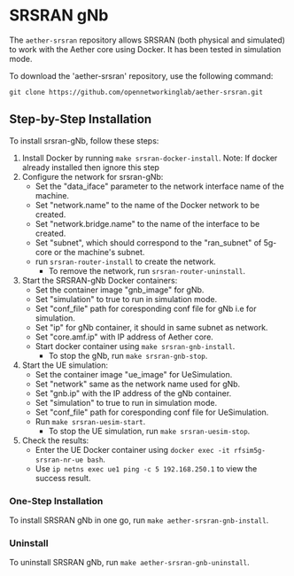 # SRSRAN gNb

The `aether-srsran` repository allows SRSRAN (both physical and simulated) to work with the Aether core using Docker.
It has been tested in simulation mode.

To download the 'aether-srsran' repository, use the following command:
```
git clone https://github.com/opennetworkinglab/aether-srsran.git
```

## Step-by-Step Installation
To install srsran-gNb, follow these steps:

1. Install Docker by running `make srsran-docker-install`.
   Note: If docker already installed then ignore this step
2. Configure the network for srsran-gNb:
   - Set the "data_iface" parameter to the network interface name of the machine.
   - Set "network.name" to the name of the Docker network to be created.
   - Set "network.bridge.name" to the name of the interface to be created.
   - Set "subnet", which should correspond to the "ran_subnet" of 5g-core or the machine's subnet.
   - run `srsran-router-install` to create the network.
      - To remove the network, run `srsran-router-uninstall`.
3. Start the SRSRAN-gNb Docker containers:
   - Set the container image "gnb_image" for gNb.
   - Set "simulation" to true to run in simulation mode.
   - Set "conf_file" path for coresponding conf file for gNb i.e for simulation.
   - Set "ip" for gNb container, it should in same subnet as network.
   - Set "core.amf.ip" with IP address of Aether core.
   - Start docker container using `make srsran-gnb-install`.
      - To stop the gNb, run `make srsran-gnb-stop`.
4. Start the UE simulation:
   - Set the container image "ue_image" for UeSimulation.
   - Set "network" same as the network name used for gNb.
   - Set "gnb.ip" with the IP address of the gNb container.
   - Set "simulation" to true to run in simulation mode.
   - Set "conf_file" path for coresponding conf file for UeSimulation.
   - Run `make srsran-uesim-start`.
      - To stop the UE simulation, run `make srsran-uesim-stop`.
5. Check the results:
   - Enter the UE Docker container using `docker exec -it rfsim5g-srsran-nr-ue bash`.
   - Use `ip netns exec ue1 ping -c 5 192.168.250.1` to view the success result.

### One-Step Installation
To install SRSRAN gNb in one go, run `make aether-srsran-gnb-install`.

### Uninstall
To uninstall SRSRAN gNb, run `make aether-srsran-gnb-uninstall`.
